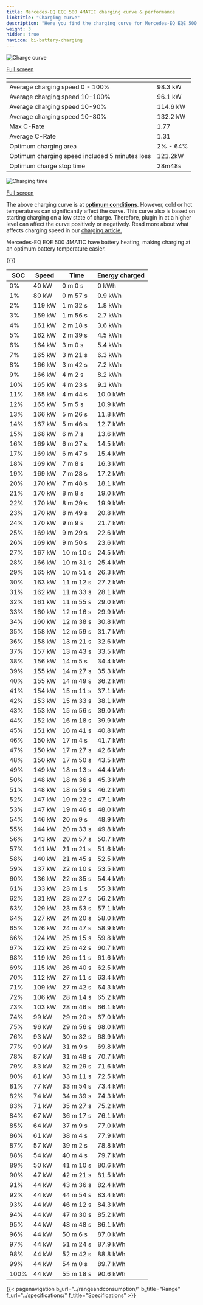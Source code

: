 ```yaml
---
title: Mercedes-EQ EQE 500 4MATIC charging curve & performance
linktitle: "Charging curve"
description: "Here you find the charging curve for Mercedes-EQ EQE 500 4MATIC."
weight: 3
hidden: true
navicon: bi-battery-charging
---
```

<!-- markdownlint-disable MD033 -->
<!-- markdownlint-disable MD010 -->
<img src="/images/models/mercedes/eqe/eqe_500_4matic/chargingcurve.svg" alt="Charge curve" class="img-fluid">

[Full screen](/images/models/mercedes/eqe/eqe_500_4matic/chargingcurve.svg)


<div class="table-responsive">
<table class="table table-striped border">
	<thead>
		<tr>
			<th>
			</th>
			<th>
			</th>
		</tr>
	</thead>
	<tbody>
		<tr>
			<td>
				Average charging speed 0 - 100%
			</td>
			<td>
				98.3 kW
			</td>
		</tr>
		<tr>
			<td>
				Average charging speed 10-100%
			</td>
			<td>
				96.1 kW
			</td>
		</tr>
		<tr>
			<td>
				Average charging speed 10-90%
			</td>
			<td>
				114.6 kW
			</td>
		</tr>
		<tr>
			<td>
				Average charging speed 10-80%
			</td>
			<td>
				132.2 kW
			</td>
		</tr>
		<tr>
			<td>
				Max C-Rate
			</td>
			<td>
				1.77
			</td>
		</tr>
		<tr>
			<td>
				Average C-Rate
			</td>
			<td>
				1.31
			</td>
		</tr>
		<tr>
			<td>
				Optimum charging area
			</td>
			<td>
				2% - 64%
			</td>
		</tr>
		<tr>
			<td>
				Optimum charging speed included 5 minutes loss
			</td>
			<td>
				121.2kW
			</td>
		</tr>
		<tr>
			<td>
				Optimum charge stop time
			</td>
			<td>
				28m48s
			</td>
		</tr>
	</tbody>
</table>
</div>
<img src="/images/models/mercedes/eqe/eqe_500_4matic/chargingtime.svg" alt="Charging time" class="img-fluid">

[Full screen](/images/models/mercedes/eqe/eqe_500_4matic/chargingtime.svg)


The above charging curve is at **[optimum conditions](../../../../../technology/battery/charging/#temperature)**. However, cold or hot temperatures can significantly affect the curve. This curve also is based on starting charging on a low state of charge. Therefore, plugin in at a higher level can affect the curve positively or negatively. Read more about what affects charging speed in our [charging article.](../../../../../technology/battery/charging/)


Mercedes-EQ EQE 500 4MATIC have battery heating, making charging at an optimum battery temperature easier.


{{<evkxdisplayaddarticle />}}
<div class="table-responsive">
<table class="table table-striped border">
	<thead>
		<tr>
			<th>
				SOC
			</th>
			<th>
				Speed
			</th>
			<th>
				Time
			</th>
			<th>
				Energy charged
			</th>
		</tr>
	</thead>
	<tbody>
		<tr>
			<td>
				0%
			</td>
			<td>
				40 kW
			</td>
			<td>
				 0 m 0 s
			</td>
			<td>
				0 kWh
			</td>
		</tr>
		<tr>
			<td>
				1%
			</td>
			<td>
				80 kW
			</td>
			<td>
				 0 m 57 s
			</td>
			<td>
				0.9 kWh
			</td>
		</tr>
		<tr>
			<td>
				2%
			</td>
			<td>
				119 kW
			</td>
			<td>
				 1 m 32 s
			</td>
			<td>
				1.8 kWh
			</td>
		</tr>
		<tr>
			<td>
				3%
			</td>
			<td>
				159 kW
			</td>
			<td>
				 1 m 56 s
			</td>
			<td>
				2.7 kWh
			</td>
		</tr>
		<tr>
			<td>
				4%
			</td>
			<td>
				161 kW
			</td>
			<td>
				 2 m 18 s
			</td>
			<td>
				3.6 kWh
			</td>
		</tr>
		<tr>
			<td>
				5%
			</td>
			<td>
				162 kW
			</td>
			<td>
				 2 m 39 s
			</td>
			<td>
				4.5 kWh
			</td>
		</tr>
		<tr>
			<td>
				6%
			</td>
			<td>
				164 kW
			</td>
			<td>
				 3 m 0 s
			</td>
			<td>
				5.4 kWh
			</td>
		</tr>
		<tr>
			<td>
				7%
			</td>
			<td>
				165 kW
			</td>
			<td>
				 3 m 21 s
			</td>
			<td>
				6.3 kWh
			</td>
		</tr>
		<tr>
			<td>
				8%
			</td>
			<td>
				166 kW
			</td>
			<td>
				 3 m 42 s
			</td>
			<td>
				7.2 kWh
			</td>
		</tr>
		<tr>
			<td>
				9%
			</td>
			<td>
				166 kW
			</td>
			<td>
				 4 m 2 s
			</td>
			<td>
				8.2 kWh
			</td>
		</tr>
		<tr>
			<td>
				10%
			</td>
			<td>
				165 kW
			</td>
			<td>
				 4 m 23 s
			</td>
			<td>
				9.1 kWh
			</td>
		</tr>
		<tr>
			<td>
				11%
			</td>
			<td>
				165 kW
			</td>
			<td>
				 4 m 44 s
			</td>
			<td>
				10.0 kWh
			</td>
		</tr>
		<tr>
			<td>
				12%
			</td>
			<td>
				165 kW
			</td>
			<td>
				 5 m 5 s
			</td>
			<td>
				10.9 kWh
			</td>
		</tr>
		<tr>
			<td>
				13%
			</td>
			<td>
				166 kW
			</td>
			<td>
				 5 m 26 s
			</td>
			<td>
				11.8 kWh
			</td>
		</tr>
		<tr>
			<td>
				14%
			</td>
			<td>
				167 kW
			</td>
			<td>
				 5 m 46 s
			</td>
			<td>
				12.7 kWh
			</td>
		</tr>
		<tr>
			<td>
				15%
			</td>
			<td>
				168 kW
			</td>
			<td>
				 6 m 7 s
			</td>
			<td>
				13.6 kWh
			</td>
		</tr>
		<tr>
			<td>
				16%
			</td>
			<td>
				169 kW
			</td>
			<td>
				 6 m 27 s
			</td>
			<td>
				14.5 kWh
			</td>
		</tr>
		<tr>
			<td>
				17%
			</td>
			<td>
				169 kW
			</td>
			<td>
				 6 m 47 s
			</td>
			<td>
				15.4 kWh
			</td>
		</tr>
		<tr>
			<td>
				18%
			</td>
			<td>
				169 kW
			</td>
			<td>
				 7 m 8 s
			</td>
			<td>
				16.3 kWh
			</td>
		</tr>
		<tr>
			<td>
				19%
			</td>
			<td>
				169 kW
			</td>
			<td>
				 7 m 28 s
			</td>
			<td>
				17.2 kWh
			</td>
		</tr>
		<tr>
			<td>
				20%
			</td>
			<td>
				170 kW
			</td>
			<td>
				 7 m 48 s
			</td>
			<td>
				18.1 kWh
			</td>
		</tr>
		<tr>
			<td>
				21%
			</td>
			<td>
				170 kW
			</td>
			<td>
				 8 m 8 s
			</td>
			<td>
				19.0 kWh
			</td>
		</tr>
		<tr>
			<td>
				22%
			</td>
			<td>
				170 kW
			</td>
			<td>
				 8 m 29 s
			</td>
			<td>
				19.9 kWh
			</td>
		</tr>
		<tr>
			<td>
				23%
			</td>
			<td>
				170 kW
			</td>
			<td>
				 8 m 49 s
			</td>
			<td>
				20.8 kWh
			</td>
		</tr>
		<tr>
			<td>
				24%
			</td>
			<td>
				170 kW
			</td>
			<td>
				 9 m 9 s
			</td>
			<td>
				21.7 kWh
			</td>
		</tr>
		<tr>
			<td>
				25%
			</td>
			<td>
				169 kW
			</td>
			<td>
				 9 m 29 s
			</td>
			<td>
				22.6 kWh
			</td>
		</tr>
		<tr>
			<td>
				26%
			</td>
			<td>
				169 kW
			</td>
			<td>
				 9 m 50 s
			</td>
			<td>
				23.6 kWh
			</td>
		</tr>
		<tr>
			<td>
				27%
			</td>
			<td>
				167 kW
			</td>
			<td>
				 10 m 10 s
			</td>
			<td>
				24.5 kWh
			</td>
		</tr>
		<tr>
			<td>
				28%
			</td>
			<td>
				166 kW
			</td>
			<td>
				 10 m 31 s
			</td>
			<td>
				25.4 kWh
			</td>
		</tr>
		<tr>
			<td>
				29%
			</td>
			<td>
				165 kW
			</td>
			<td>
				 10 m 51 s
			</td>
			<td>
				26.3 kWh
			</td>
		</tr>
		<tr>
			<td>
				30%
			</td>
			<td>
				163 kW
			</td>
			<td>
				 11 m 12 s
			</td>
			<td>
				27.2 kWh
			</td>
		</tr>
		<tr>
			<td>
				31%
			</td>
			<td>
				162 kW
			</td>
			<td>
				 11 m 33 s
			</td>
			<td>
				28.1 kWh
			</td>
		</tr>
		<tr>
			<td>
				32%
			</td>
			<td>
				161 kW
			</td>
			<td>
				 11 m 55 s
			</td>
			<td>
				29.0 kWh
			</td>
		</tr>
		<tr>
			<td>
				33%
			</td>
			<td>
				160 kW
			</td>
			<td>
				 12 m 16 s
			</td>
			<td>
				29.9 kWh
			</td>
		</tr>
		<tr>
			<td>
				34%
			</td>
			<td>
				160 kW
			</td>
			<td>
				 12 m 38 s
			</td>
			<td>
				30.8 kWh
			</td>
		</tr>
		<tr>
			<td>
				35%
			</td>
			<td>
				158 kW
			</td>
			<td>
				 12 m 59 s
			</td>
			<td>
				31.7 kWh
			</td>
		</tr>
		<tr>
			<td>
				36%
			</td>
			<td>
				158 kW
			</td>
			<td>
				 13 m 21 s
			</td>
			<td>
				32.6 kWh
			</td>
		</tr>
		<tr>
			<td>
				37%
			</td>
			<td>
				157 kW
			</td>
			<td>
				 13 m 43 s
			</td>
			<td>
				33.5 kWh
			</td>
		</tr>
		<tr>
			<td>
				38%
			</td>
			<td>
				156 kW
			</td>
			<td>
				 14 m 5 s
			</td>
			<td>
				34.4 kWh
			</td>
		</tr>
		<tr>
			<td>
				39%
			</td>
			<td>
				155 kW
			</td>
			<td>
				 14 m 27 s
			</td>
			<td>
				35.3 kWh
			</td>
		</tr>
		<tr>
			<td>
				40%
			</td>
			<td>
				155 kW
			</td>
			<td>
				 14 m 49 s
			</td>
			<td>
				36.2 kWh
			</td>
		</tr>
		<tr>
			<td>
				41%
			</td>
			<td>
				154 kW
			</td>
			<td>
				 15 m 11 s
			</td>
			<td>
				37.1 kWh
			</td>
		</tr>
		<tr>
			<td>
				42%
			</td>
			<td>
				153 kW
			</td>
			<td>
				 15 m 33 s
			</td>
			<td>
				38.1 kWh
			</td>
		</tr>
		<tr>
			<td>
				43%
			</td>
			<td>
				153 kW
			</td>
			<td>
				 15 m 56 s
			</td>
			<td>
				39.0 kWh
			</td>
		</tr>
		<tr>
			<td>
				44%
			</td>
			<td>
				152 kW
			</td>
			<td>
				 16 m 18 s
			</td>
			<td>
				39.9 kWh
			</td>
		</tr>
		<tr>
			<td>
				45%
			</td>
			<td>
				151 kW
			</td>
			<td>
				 16 m 41 s
			</td>
			<td>
				40.8 kWh
			</td>
		</tr>
		<tr>
			<td>
				46%
			</td>
			<td>
				150 kW
			</td>
			<td>
				 17 m 4 s
			</td>
			<td>
				41.7 kWh
			</td>
		</tr>
		<tr>
			<td>
				47%
			</td>
			<td>
				150 kW
			</td>
			<td>
				 17 m 27 s
			</td>
			<td>
				42.6 kWh
			</td>
		</tr>
		<tr>
			<td>
				48%
			</td>
			<td>
				150 kW
			</td>
			<td>
				 17 m 50 s
			</td>
			<td>
				43.5 kWh
			</td>
		</tr>
		<tr>
			<td>
				49%
			</td>
			<td>
				149 kW
			</td>
			<td>
				 18 m 13 s
			</td>
			<td>
				44.4 kWh
			</td>
		</tr>
		<tr>
			<td>
				50%
			</td>
			<td>
				148 kW
			</td>
			<td>
				 18 m 36 s
			</td>
			<td>
				45.3 kWh
			</td>
		</tr>
		<tr>
			<td>
				51%
			</td>
			<td>
				148 kW
			</td>
			<td>
				 18 m 59 s
			</td>
			<td>
				46.2 kWh
			</td>
		</tr>
		<tr>
			<td>
				52%
			</td>
			<td>
				147 kW
			</td>
			<td>
				 19 m 22 s
			</td>
			<td>
				47.1 kWh
			</td>
		</tr>
		<tr>
			<td>
				53%
			</td>
			<td>
				147 kW
			</td>
			<td>
				 19 m 46 s
			</td>
			<td>
				48.0 kWh
			</td>
		</tr>
		<tr>
			<td>
				54%
			</td>
			<td>
				146 kW
			</td>
			<td>
				 20 m 9 s
			</td>
			<td>
				48.9 kWh
			</td>
		</tr>
		<tr>
			<td>
				55%
			</td>
			<td>
				144 kW
			</td>
			<td>
				 20 m 33 s
			</td>
			<td>
				49.8 kWh
			</td>
		</tr>
		<tr>
			<td>
				56%
			</td>
			<td>
				143 kW
			</td>
			<td>
				 20 m 57 s
			</td>
			<td>
				50.7 kWh
			</td>
		</tr>
		<tr>
			<td>
				57%
			</td>
			<td>
				141 kW
			</td>
			<td>
				 21 m 21 s
			</td>
			<td>
				51.6 kWh
			</td>
		</tr>
		<tr>
			<td>
				58%
			</td>
			<td>
				140 kW
			</td>
			<td>
				 21 m 45 s
			</td>
			<td>
				52.5 kWh
			</td>
		</tr>
		<tr>
			<td>
				59%
			</td>
			<td>
				137 kW
			</td>
			<td>
				 22 m 10 s
			</td>
			<td>
				53.5 kWh
			</td>
		</tr>
		<tr>
			<td>
				60%
			</td>
			<td>
				136 kW
			</td>
			<td>
				 22 m 35 s
			</td>
			<td>
				54.4 kWh
			</td>
		</tr>
		<tr>
			<td>
				61%
			</td>
			<td>
				133 kW
			</td>
			<td>
				 23 m 1 s
			</td>
			<td>
				55.3 kWh
			</td>
		</tr>
		<tr>
			<td>
				62%
			</td>
			<td>
				131 kW
			</td>
			<td>
				 23 m 27 s
			</td>
			<td>
				56.2 kWh
			</td>
		</tr>
		<tr>
			<td>
				63%
			</td>
			<td>
				129 kW
			</td>
			<td>
				 23 m 53 s
			</td>
			<td>
				57.1 kWh
			</td>
		</tr>
		<tr>
			<td>
				64%
			</td>
			<td>
				127 kW
			</td>
			<td>
				 24 m 20 s
			</td>
			<td>
				58.0 kWh
			</td>
		</tr>
		<tr>
			<td>
				65%
			</td>
			<td>
				126 kW
			</td>
			<td>
				 24 m 47 s
			</td>
			<td>
				58.9 kWh
			</td>
		</tr>
		<tr>
			<td>
				66%
			</td>
			<td>
				124 kW
			</td>
			<td>
				 25 m 15 s
			</td>
			<td>
				59.8 kWh
			</td>
		</tr>
		<tr>
			<td>
				67%
			</td>
			<td>
				122 kW
			</td>
			<td>
				 25 m 42 s
			</td>
			<td>
				60.7 kWh
			</td>
		</tr>
		<tr>
			<td>
				68%
			</td>
			<td>
				119 kW
			</td>
			<td>
				 26 m 11 s
			</td>
			<td>
				61.6 kWh
			</td>
		</tr>
		<tr>
			<td>
				69%
			</td>
			<td>
				115 kW
			</td>
			<td>
				 26 m 40 s
			</td>
			<td>
				62.5 kWh
			</td>
		</tr>
		<tr>
			<td>
				70%
			</td>
			<td>
				112 kW
			</td>
			<td>
				 27 m 11 s
			</td>
			<td>
				63.4 kWh
			</td>
		</tr>
		<tr>
			<td>
				71%
			</td>
			<td>
				109 kW
			</td>
			<td>
				 27 m 42 s
			</td>
			<td>
				64.3 kWh
			</td>
		</tr>
		<tr>
			<td>
				72%
			</td>
			<td>
				106 kW
			</td>
			<td>
				 28 m 14 s
			</td>
			<td>
				65.2 kWh
			</td>
		</tr>
		<tr>
			<td>
				73%
			</td>
			<td>
				103 kW
			</td>
			<td>
				 28 m 46 s
			</td>
			<td>
				66.1 kWh
			</td>
		</tr>
		<tr>
			<td>
				74%
			</td>
			<td>
				99 kW
			</td>
			<td>
				 29 m 20 s
			</td>
			<td>
				67.0 kWh
			</td>
		</tr>
		<tr>
			<td>
				75%
			</td>
			<td>
				96 kW
			</td>
			<td>
				 29 m 56 s
			</td>
			<td>
				68.0 kWh
			</td>
		</tr>
		<tr>
			<td>
				76%
			</td>
			<td>
				93 kW
			</td>
			<td>
				 30 m 32 s
			</td>
			<td>
				68.9 kWh
			</td>
		</tr>
		<tr>
			<td>
				77%
			</td>
			<td>
				90 kW
			</td>
			<td>
				 31 m 9 s
			</td>
			<td>
				69.8 kWh
			</td>
		</tr>
		<tr>
			<td>
				78%
			</td>
			<td>
				87 kW
			</td>
			<td>
				 31 m 48 s
			</td>
			<td>
				70.7 kWh
			</td>
		</tr>
		<tr>
			<td>
				79%
			</td>
			<td>
				83 kW
			</td>
			<td>
				 32 m 29 s
			</td>
			<td>
				71.6 kWh
			</td>
		</tr>
		<tr>
			<td>
				80%
			</td>
			<td>
				81 kW
			</td>
			<td>
				 33 m 11 s
			</td>
			<td>
				72.5 kWh
			</td>
		</tr>
		<tr>
			<td>
				81%
			</td>
			<td>
				77 kW
			</td>
			<td>
				 33 m 54 s
			</td>
			<td>
				73.4 kWh
			</td>
		</tr>
		<tr>
			<td>
				82%
			</td>
			<td>
				74 kW
			</td>
			<td>
				 34 m 39 s
			</td>
			<td>
				74.3 kWh
			</td>
		</tr>
		<tr>
			<td>
				83%
			</td>
			<td>
				71 kW
			</td>
			<td>
				 35 m 27 s
			</td>
			<td>
				75.2 kWh
			</td>
		</tr>
		<tr>
			<td>
				84%
			</td>
			<td>
				67 kW
			</td>
			<td>
				 36 m 17 s
			</td>
			<td>
				76.1 kWh
			</td>
		</tr>
		<tr>
			<td>
				85%
			</td>
			<td>
				64 kW
			</td>
			<td>
				 37 m 9 s
			</td>
			<td>
				77.0 kWh
			</td>
		</tr>
		<tr>
			<td>
				86%
			</td>
			<td>
				61 kW
			</td>
			<td>
				 38 m 4 s
			</td>
			<td>
				77.9 kWh
			</td>
		</tr>
		<tr>
			<td>
				87%
			</td>
			<td>
				57 kW
			</td>
			<td>
				 39 m 2 s
			</td>
			<td>
				78.8 kWh
			</td>
		</tr>
		<tr>
			<td>
				88%
			</td>
			<td>
				54 kW
			</td>
			<td>
				 40 m 4 s
			</td>
			<td>
				79.7 kWh
			</td>
		</tr>
		<tr>
			<td>
				89%
			</td>
			<td>
				50 kW
			</td>
			<td>
				 41 m 10 s
			</td>
			<td>
				80.6 kWh
			</td>
		</tr>
		<tr>
			<td>
				90%
			</td>
			<td>
				47 kW
			</td>
			<td>
				 42 m 21 s
			</td>
			<td>
				81.5 kWh
			</td>
		</tr>
		<tr>
			<td>
				91%
			</td>
			<td>
				44 kW
			</td>
			<td>
				 43 m 36 s
			</td>
			<td>
				82.4 kWh
			</td>
		</tr>
		<tr>
			<td>
				92%
			</td>
			<td>
				44 kW
			</td>
			<td>
				 44 m 54 s
			</td>
			<td>
				83.4 kWh
			</td>
		</tr>
		<tr>
			<td>
				93%
			</td>
			<td>
				44 kW
			</td>
			<td>
				 46 m 12 s
			</td>
			<td>
				84.3 kWh
			</td>
		</tr>
		<tr>
			<td>
				94%
			</td>
			<td>
				44 kW
			</td>
			<td>
				 47 m 30 s
			</td>
			<td>
				85.2 kWh
			</td>
		</tr>
		<tr>
			<td>
				95%
			</td>
			<td>
				44 kW
			</td>
			<td>
				 48 m 48 s
			</td>
			<td>
				86.1 kWh
			</td>
		</tr>
		<tr>
			<td>
				96%
			</td>
			<td>
				44 kW
			</td>
			<td>
				 50 m 6 s
			</td>
			<td>
				87.0 kWh
			</td>
		</tr>
		<tr>
			<td>
				97%
			</td>
			<td>
				44 kW
			</td>
			<td>
				 51 m 24 s
			</td>
			<td>
				87.9 kWh
			</td>
		</tr>
		<tr>
			<td>
				98%
			</td>
			<td>
				44 kW
			</td>
			<td>
				 52 m 42 s
			</td>
			<td>
				88.8 kWh
			</td>
		</tr>
		<tr>
			<td>
				99%
			</td>
			<td>
				44 kW
			</td>
			<td>
				 54 m 0 s
			</td>
			<td>
				89.7 kWh
			</td>
		</tr>
		<tr>
			<td>
				100%
			</td>
			<td>
				44 kW
			</td>
			<td>
				 55 m 18 s
			</td>
			<td>
				90.6 kWh
			</td>
		</tr>
	</tbody>
</table>
</div>


{{< pagenavigation b_url="../rangeandconsumption/" b_title="Range" f_url="../specifications/" f_title="Specifications" >}}
